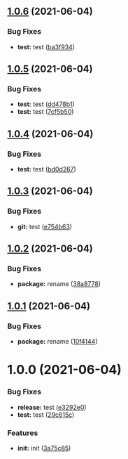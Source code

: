 ## [1.0.6](https://github.com/LucianoChen/SR-Test/compare/v1.0.5...v1.0.6) (2021-06-04)


### Bug Fixes

* **test:** test ([ba3f934](https://github.com/LucianoChen/SR-Test/commit/ba3f9343540a55e761b29ef3e1cce23eda66bed8))

## [1.0.5](https://github.com/LucianoChen/SR-Test/compare/v1.0.4...v1.0.5) (2021-06-04)


### Bug Fixes

* **test:** test ([dd478b1](https://github.com/LucianoChen/SR-Test/commit/dd478b100c6eaf1dc3220514e76e320e8469f85f))
* **test:** test ([7cf5b50](https://github.com/LucianoChen/SR-Test/commit/7cf5b509b1f173c5f35b2c86706524b94e512f3b))

## [1.0.4](https://github.com/LucianoChen/SR-Test/compare/v1.0.3...v1.0.4) (2021-06-04)


### Bug Fixes

* **test:** test ([bd0d267](https://github.com/LucianoChen/SR-Test/commit/bd0d26767141f7ed72a9809fdea914e7295ad3ba))

## [1.0.3](https://github.com/LucianoChen/SR-Test/compare/v1.0.2...v1.0.3) (2021-06-04)


### Bug Fixes

* **git:** test ([e754b63](https://github.com/LucianoChen/SR-Test/commit/e754b630f7dd9d74d5f291d685ea66c9b3d969e1))

## [1.0.2](https://github.com/LucianoChen/SR-Test/compare/v1.0.1...v1.0.2) (2021-06-04)


### Bug Fixes

* **package:** rename ([38a8778](https://github.com/LucianoChen/SR-Test/commit/38a87781fb32d46a2c06d77be6f7c697f47cefe0))

## [1.0.1](https://github.com/LucianoChen/SR-Test/compare/v1.0.0...v1.0.1) (2021-06-04)


### Bug Fixes

* **package:** rename ([10f4144](https://github.com/LucianoChen/SR-Test/commit/10f41447cd65d655deaba868b03997a0af8da1fb))

# 1.0.0 (2021-06-04)


### Bug Fixes

* **release:** test ([e3292e0](https://github.com/LucianoChen/SR-Test/commit/e3292e07e51be9e6923795fac9e5bd5d1e4fefa7))
* **test:** test ([29c615c](https://github.com/LucianoChen/SR-Test/commit/29c615c5eddaf84ec48f3e0e4243bedb132cbcb8))


### Features

* **init:** init ([3a75c85](https://github.com/LucianoChen/SR-Test/commit/3a75c8598d2a794dec201d372f0f0109f5d9e2cf))

